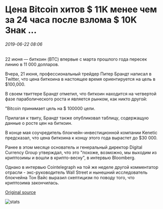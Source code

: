 # Цена Bitcoin хитов $ 11K менее чем за 24 часа после взлома $ 10K Знак ...

###### 2019-06-22 08:06

22 июня — биткоин (BTC) впервые с марта прошлого года пересек линию в 11 000 долларов.

Вчера, 21 июня, профессиональный трейдер Питер Брандт написал в Twitter, что цена биткоина в настоящее время ориентируется на цель в $100,000.

В своем твиттере Брандт отметил, что биткоин находится на четвертой фазе параболического роста и является рынком, как никто другой:

"Bitcoin принимает цель на $ 100000 цели.

Прилагая к твиту, Брандт также опубликовал таблицу, содержащую данные о росте цен на биткоин.

В конце мая соучредитель блокчейн-инвестиционной компании Kenetic предсказал, что цена биткоина к концу этого года вырастет до $30 000.

Ранее в этом месяце основатель и генеральный директор Digital Currency Group утверждал, что это "похоже, возможно, мы выходим из криптозимы и вошли в крипто-весну", в интервью Bloomberg.

Однако в интервью Cointelegraph на той же неделе другой комментатор отрасли - экс-руководитель Wall Street и нынешний исследователь блокчейна Тон Вайс выразил скептицизм по поводу того, что криптозима закончилась.

[Original source](https://cointelegraph.com/news/bitcoin-price-hits-11k-less-than-24-hours-after-breaking-10k-mark)

![stats](https://c.statcounter.com/11760860/0/a89fa40b/1/ "stats")